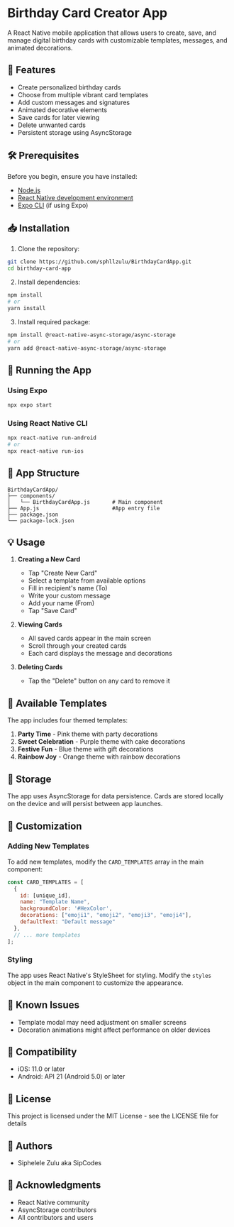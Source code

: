 # Birthday Card Creator App

A React Native mobile application that allows users to create, save, and manage digital birthday cards with customizable templates, messages, and animated decorations.

## 📱 Features

- Create personalized birthday cards
- Choose from multiple vibrant card templates
- Add custom messages and signatures
- Animated decorative elements
- Save cards for later viewing
- Delete unwanted cards
- Persistent storage using AsyncStorage

## 🛠 Prerequisites

Before you begin, ensure you have installed:
- [Node.js](https://nodejs.org/)
- [React Native development environment](https://reactnative.dev/docs/environment-setup)
- [Expo CLI](https://docs.expo.dev/get-started/installation/) (if using Expo)

## 📥 Installation

1. Clone the repository:
```bash
git clone https://github.com/sphllzulu/BirthdayCardApp.git
cd birthday-card-app
```

2. Install dependencies:
```bash
npm install
# or
yarn install
```

3. Install required package:
```bash
npm install @react-native-async-storage/async-storage
# or
yarn add @react-native-async-storage/async-storage
```

## 🚀 Running the App

### Using Expo

```bash
npx expo start
```

### Using React Native CLI

```bash
npx react-native run-android
# or
npx react-native run-ios
```

## 📱 App Structure

```
BirthdayCardApp/
├── components/
│   └── BirthdayCardApp.js       # Main component
├── App.js                       #App entry file
├── package.json                     
└── package-lock.json
```

## 💡 Usage

1. **Creating a New Card**
   - Tap "Create New Card"
   - Select a template from available options
   - Fill in recipient's name (To)
   - Write your custom message
   - Add your name (From)
   - Tap "Save Card"

2. **Viewing Cards**
   - All saved cards appear in the main screen
   - Scroll through your created cards
   - Each card displays the message and decorations

3. **Deleting Cards**
   - Tap the "Delete" button on any card to remove it

## 🎨 Available Templates

The app includes four themed templates:
1. **Party Time** - Pink theme with party decorations
2. **Sweet Celebration** - Purple theme with cake decorations
3. **Festive Fun** - Blue theme with gift decorations
4. **Rainbow Joy** - Orange theme with rainbow decorations

## 💾 Storage

The app uses AsyncStorage for data persistence. Cards are stored locally on the device and will persist between app launches.

## 🔧 Customization

### Adding New Templates

To add new templates, modify the `CARD_TEMPLATES` array in the main component:

```javascript
const CARD_TEMPLATES = [
  {
    id: [unique_id],
    name: "Template Name",
    backgroundColor: '#HexColor',
    decorations: ["emoji1", "emoji2", "emoji3", "emoji4"],
    defaultText: "Default message"
  },
  // ... more templates
];
```

### Styling

The app uses React Native's StyleSheet for styling. Modify the `styles` object in the main component to customize the appearance.

## 🐛 Known Issues

- Template modal may need adjustment on smaller screens
- Decoration animations might affect performance on older devices

## 📱 Compatibility

- iOS: 11.0 or later
- Android: API 21 (Android 5.0) or later

## 📄 License

This project is licensed under the MIT License - see the LICENSE file for details

## 👥 Authors

- Siphelele Zulu aka SipCodes

## 🙏 Acknowledgments

- React Native community
- AsyncStorage contributors
- All contributors and users


